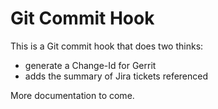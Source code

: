 # Git Commit Hook

This is a Git commit hook that does two thinks:

* generate a Change-Id for Gerrit
* adds the summary of Jira tickets referenced

More documentation to come.
